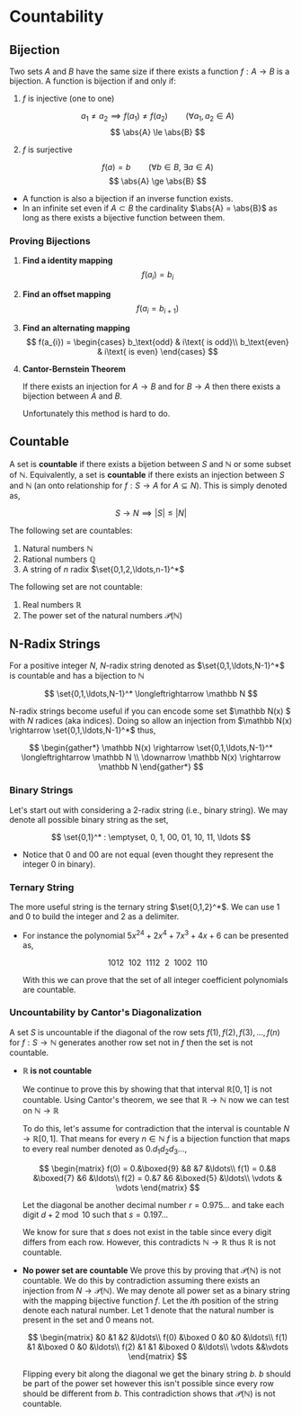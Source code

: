 #  Countability

## Bijection

Two sets $A$ and $B$ have the same size if there exists a function $f : A \rightarrow B$ is a bijection. A function is bijection if and only if:

1. $f$ is injective (one to one)

    $$ a_1 \neq a_2 \implies f(a_1) \neq f(a_2) \qquad (\forall a_1,a_2 \in A) $$
    $$ \abs{A} \le \abs{B} $$

2. $f$ is surjective

    $$ f(a) = b \qquad (\forall b \in B,~\exists a \in A) $$
    $$ \abs{A} \ge \abs{B} $$

* A function is also a bijection if an inverse function exists.
* In an infinite set even if $A \subset B$ the cardinality $\abs{A} = \abs{B}$ as long as there exists a bijective function between them.

### Proving Bijections

1. **Find a identity mapping**
    $$ f(a_i) = b_i $$
2. **Find an offset mapping**
    $$ f(a_{i} = b_{i+1}) $$
3. **Find an alternating mapping**
    $$ f(a_{i}) = \begin{cases} b_\text{odd} & i\text{ is odd}\\ b_\text{even} & i\text{ is even} \end{cases} $$
4. **Cantor-Bernstein Theorem**

    If there exists an injection for $A \rightarrow B$ and for $B \rightarrow A$ then there exists a bijection between $A$ and $B$.

    Unfortunately this method is hard to do.

## Countable

A set is **countable** if there exists a bijetion between $S$ and $\mathbb N$ or some subset of $\mathbb N$. Equivalently, a set is **countable** if there exists an injection between $S$ and $\mathbb N$ (an onto relationship for $f: S \to A$ for $A \subseteq N$). This is simply denoted as,

$$ S \longrightarrow N \implies |S| \le |N| $$

The following set are countables:

1. Natural numbers $\mathbb N$
1. Rational numbers $\mathbb Q$
1. A string of $n$ radix $\set{0,1,2,\ldots,n-1}^*$

The following set are not countable:

1. Real numbers $\mathbb R$
2. The power set of the natural numbers $\mathcal P(\mathbb N)$

## N-Radix Strings

For a positive integer $N$, $N$-radix string denoted as $\set{0,1,\ldots,N-1}^*$ is countable and has a bijection to $\mathbb N$

$$ \set{0,1,\ldots,N-1}^* \longleftrightarrow \mathbb N $$

N-radix strings become useful if you can encode some set $\mathbb N(x) $ with $N$ radices (aka indices). Doing so allow an injection from $\mathbb N(x) \rightarrow \set{0,1,\ldots,N-1}^*$ thus,

$$
\begin{gather*}
    \mathbb N(x) \rightarrow \set{0,1,\ldots,N-1}^* \longleftrightarrow \mathbb N \\
    \downarrow
    \mathbb N(x) \rightarrow \mathbb N
\end{gather*}
$$

### Binary Strings

Let's start out with considering a 2-radix string (i.e., binary string). We may denote all possible binary string as the set,

$$ \set{0,1}^* : \emptyset, 0, 1, 00, 01, 10, 11, \ldots $$

* Notice that $0$ and $00$ are not equal (even thought they represent the integer $0$ in binary).

### Ternary String

The more useful string is the ternary string $\set{0,1,2}^*$. We can use $1$ and $0$ to build the integer and $2$ as a delimiter.

* For instance the polynomial $5x^24 + 2x^4 + 7x^3 + 4x + 6$ can be presented as,

    $$ 1012~~102~~1112~~2~~1002~~110 $$

    With this we can prove that the set of all integer coefficient polynomials are countable.

### Uncountability by Cantor's Diagonalization

A set $S$ is uncountable if the diagonal of the row sets $f(1), f(2), f(3), \ldots, f(n)$ for $f: S \rightarrow \mathbb N$ generates another row set not in $f$ then the set is not countable.

* **$\mathbb R$ is not countable**

    We continue to prove this by showing that that interval $\mathbb R[0,1]$ is not countable. Using Cantor's theorem, we see that $\mathbb R \rightarrow \mathbb N$ now we can test on $\mathbb N \rightarrow \mathbb R$

    To do this, let's assume for contradiction that the interval is countable $N \rightarrow \mathbb R [0,1]$. That means for every $n \in \mathbb N$ $f$ is a bijection function that maps to every real number denoted as $0.d_1d_2d_3\ldots$,

    $$
    \begin{matrix}
    f(0) = 0.&\boxed{9} &8  &7  &\ldots\\
    f(1) = 0.&8   &\boxed{7}  &6    &\ldots\\
    f(2) = 0.&7 &6    &\boxed{5} &\ldots\\
    \vdots & \vdots
    \end{matrix}
    $$

    Let the diagonal be another decimal number $r=0.975\ldots$ and take each digit $d+2 \bmod 10$ such that $s=0.197\ldots$

    We know for sure that $s$ does not exist in the table since every digit differs from each row. However, this contradicts $\mathbb N \rightarrow \mathbb R$ thus $\mathbb R$ is not countable.

* **No power set are countable**
    We prove this by proving that $\mathscr{P}(\mathbb N)$ is not countable. We do this by contradiction assuming there exists an injection from $N \rightarrow \mathscr{P}(\mathbb N)$. We may denote all power set as a binary string with the mapping bijective function $f$. Let the $i$th position of the string denote each natural number. Let $1$ denote that the natural number is present in the set and $0$ means not.

    $$
    \begin{matrix}
               &0   &1   &2   &\ldots\\
        f(0)   &\boxed 0   &0   &0   &\ldots\\
        f(1)   &1   &\boxed 0   &0   &\ldots\\
        f(2)   &1   &1   &\boxed 0   &\ldots\\
        \vdots  &&\vdots
    \end{matrix}
    $$

    Flipping every bit along the diagonal we get the binary string $b$. $b$ should be part of the power set however this isn't possible since every row should be different from $b$. This contradiction shows that $\mathscr P (\mathbb N)$ is not countable.